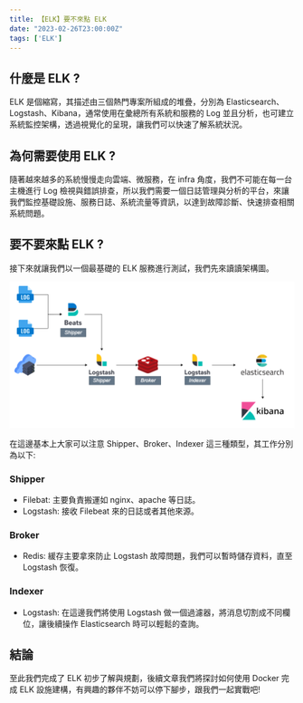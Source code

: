 ```yaml
---
title: 【ELK】要不來點 ELK
date: "2023-02-26T23:00:00Z"
tags: ['ELK']
---
```


## 什麼是 ELK ?
ELK 是個縮寫，其描述由三個熱門專案所組成的堆疊，分別為 Elasticsearch、Logstash、Kibana，通常使用在彙總所有系統和服務的 Log 並且分析，也可建立系統監控架構，透過視覺化的呈現，讓我們可以快速了解系統狀況。

## 為何需要使用 ELK ?
隨著越來越多的系統慢慢走向雲端、微服務，在 infra 角度，我們不可能在每一台主機進行 Log 檢視與錯誤排查，所以我們需要一個日誌管理與分析的平台，來讓我們監控基礎設施、服務日誌、系統流量等資訊，以達到故障診斷、快速排查相關系統問題。

## 要不要來點 ELK ?
接下來就讓我們以一個最基礎的 ELK 服務進行測試，我們先來讀讀架構圖。

![ELK_架構圖](./ELK_架構圖.png)

在這邊基本上大家可以注意 Shipper、Broker、Indexer 這三種類型，其工作分別為以下:

### Shipper
* Filebat: 主要負責搬運如 nginx、apache 等日誌。
* Logstash: 接收 Filebeat 來的日誌或者其他來源。

### Broker
* Redis: 緩存主要拿來防止 Logstash 故障問題，我們可以暫時儲存資料，直至 Logstash 恢復。

### Indexer
* Logstash: 在這邊我們將使用 Logstash 做一個過濾器，將消息切割成不同欄位，讓後續操作 Elasticsearch 時可以輕鬆的查詢。

## 結論
至此我們完成了 ELK 初步了解與規劃，後續文章我們將探討如何使用 Docker 完成 ELK 設施建構，有興趣的夥伴不妨可以停下腳步，跟我們一起實戰吧!